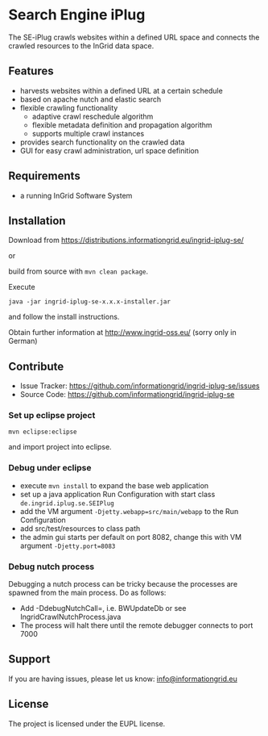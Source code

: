 Search Engine iPlug
========

The SE-iPlug crawls websites within a defined URL space and connects the crawled resources to the InGrid data space.

Features
--------

- harvests websites within a defined URL at a certain schedule
- based on apache nutch and elastic search
- flexible crawling functionality
  - adaptive crawl reschedule algorithm
  - flexible metadata definition and propagation algorithm
  - supports multiple crawl instances
- provides search functionality on the crawled data
- GUI for easy crawl administration, url space definition


Requirements
-------------

- a running InGrid Software System

Installation
------------

Download from https://distributions.informationgrid.eu/ingrid-iplug-se/
 
or

build from source with `mvn clean package`.

Execute

```
java -jar ingrid-iplug-se-x.x.x-installer.jar
```

and follow the install instructions.

Obtain further information at http://www.ingrid-oss.eu/ (sorry only in German)


Contribute
----------

- Issue Tracker: https://github.com/informationgrid/ingrid-iplug-se/issues
- Source Code: https://github.com/informationgrid/ingrid-iplug-se
 
### Set up eclipse project

```
mvn eclipse:eclipse
```

and import project into eclipse.

### Debug under eclipse

- execute `mvn install` to expand the base web application
- set up a java application Run Configuration with start class `de.ingrid.iplug.se.SEIPlug`
- add the VM argument `-Djetty.webapp=src/main/webapp` to the Run Configuration
- add src/test/resources to class path
- the admin gui starts per default on port 8082, change this with VM argument `-Djetty.port=8083`

### Debug nutch process

Debugging a nutch process can be tricky because the processes are spawned from the main process. Do
as follows:

- Add -DdebugNutchCall=<TRAILING NUTCH PROCESS>, i.e. BWUpdateDb or see IngridCrawlNutchProcess.java
- The process will halt there until the remote debugger connects to port 7000


Support
-------

If you are having issues, please let us know: info@informationgrid.eu

License
-------

The project is licensed under the EUPL license.
